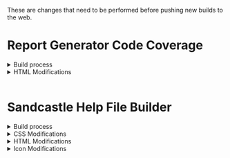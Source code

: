 These are changes that need to be performed before pushing new builds to the web.

# Report Generator Code Coverage
<details><summary>Build process</summary>

1. Run the following `powershell` commands from the Unit Test project directory to generate
the HTML coverage report with history.\
_(__Important:__ This creates a new *CoverageHistory.xml file)_
```shell
dotnet test --collect:"XPlat Code Coverage" --configuration Testing
reportgenerator -reports:TestResults\*\coverage.cobertura.xml -targetdir:TestResults\reports\html -historydir:Testdata\history
reportgenerator -reports:TestResults\*\coverage.cobertura.xml -targetdir:TestResults\reports -reporttypes:MarkdownSummaryGithub
reportgenerator -reports:TestResults\*\coverage.cobertura.xml -targetdir:TestResults\reports\badges -reporttypes:Badges -verbosity:Warning
```
2. Copy the contents of `TestResults\reports\html` to the _codecoverage_ `html` folder.
3. Modify the `index.html` file to remove the unwanted elements _(see next section)_.
4. Copy the following badge files from `TestResults\reports\badges` to the _codecoverage_ `root` folder:\
`badge_branchcoverage.svg, badge_combined.svg, badge_linecoverage.svg, badge_methodcoverage.svg`
5. Update the `README.md` file for the project with the contents from `TestResults\reports\SummaryGithub.md`.
6. Pushing changes will deploy the updated files to the GitHub Pages site.

</details>

<details><summary>HTML Modifications</summary>

## html folder
1. Index page: **index.html**

- Remove the Sponsor and Star buttons
```html
<h1>Summary</h1>
```
- Remove the Method coverage _(only available for sponsors)_
```html
<div class="card">
<div class="card-header">Method coverage</div>
<div class="card-body">
<div class="center">
<p>Feature is only available for sponsors</p>
<a class="pro-button" href="https://reportgenerator.io/pro" target="_blank">Upgrade to PRO version</a>
</div>
</div>
</div>
```
- _Optional:_ Comment out the invalid CDATA block inside the Style section
```html
        /*<![CDATA[*/
        /*]]>*/
```

</details>
&nbsp;

# Sandcastle Help File Builder
<details><summary>Build process</summary>

1. Build the NuGetPackages Sandcastle projects from the `docs` folder.
2. Overwrite the `C\Temp\Documentation` sub-folders `.\css`, `.\html`, and `.\icons` with the modified files.
3. Test results locally.
4. Clear `.\nuget` or `.\shfb` folders.
5. Copy all files from the `C\Temp\Documentation` sub-folders to the `nuget` or `shfb` folders.
6. Pushing changes will deploy the updated files to the GitHub Pages site.

</details>

<details><summary>CSS Modifications</summary>

### css folder

1. Style sheet: **presentationStyle.css**
~~~css
/* My modifications */
.codeHeader { background-color: #87CEFA; } /* LightSkyBlue */
.menu-label { background-color: #FF8C00; padding: 5pt; } /* DarkOrange */
.quickLink { line-height: .75; }
.table td.thin { padding-top: 0em; padding-bottom: 0em; }
~~~

</details>

<details><summary>HTML Modifications</summary>

### html\shfb folder (WPF packages)
1. Start page: **9488fab8-02de-4046-a582-c44f4c2a945f.htm**
~~~html
<h1>Introduction</h1>
~~~
- Modify package names in table to be nowrap and small
~~~html
   <td nowrap>
      <p><a href="N_Common_Wpf_Commands.htm" target="_self" rel="noopener noreferrer">Commands</a>
        <br /><small>Package: <strong>Wpf.Resources</strong></small></p>
   </td>
~~~
- Modify link to other site
~~~html
            <p><strong>Note:</strong> The Helper packages documentation for .NET applications can be found at
              <a href="../../nuget/index.html" target="_self" rel="noopener noreferrer">Helper
                Packages</a>.
~~~
2. Themes page: **e6e60a0c-f708-479e-bc65-bcdc99253c7b.htm**
~~~html
   <td class="thin>
   <td class="thin is-info"> (for sub-headings)
~~~

### html\nuget folder (Helper packages)
1. Start page: **R_Project_NuGetPackages.htm**
~~~html
<h1>Introduction</h1>
          <p>This site contains technical information about the
            <a href="https://kevindheath.github.io/" target="_blank">kdheath</a> Helper packages available on
            <a href="https://www.nuget.org/packages?q=owner:KevinDHeath&sortby=created-desc" target="_blank">NuGet</a>.</p>
~~~
- Add link to other site:
~~~html
            <p><strong>Note:</strong> The Wpf packages documentation for .NET Windows Presentation Foundation applications
              can be found at <a href="../../shfb/index.html">WPF Packages.</a></p>
~~~

</details>

<details><summary>Icon Modifications</summary>

### icon folder

1. Image file: **favicon.ico**


</details>
